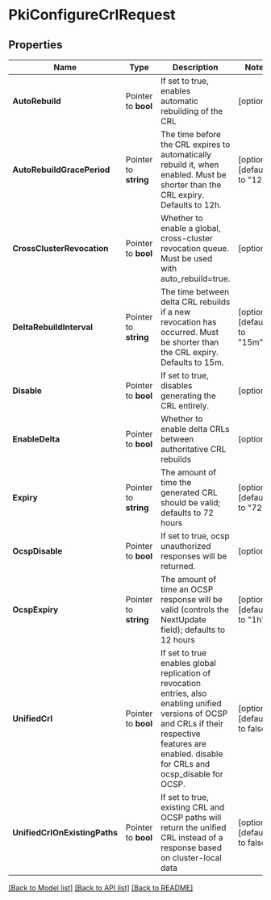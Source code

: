 # PkiConfigureCrlRequest


## Properties

Name | Type | Description | Notes
------------ | ------------- | ------------- | -------------
**AutoRebuild** | Pointer to **bool** | If set to true, enables automatic rebuilding of the CRL | [optional] 
**AutoRebuildGracePeriod** | Pointer to **string** | The time before the CRL expires to automatically rebuild it, when enabled. Must be shorter than the CRL expiry. Defaults to 12h. | [optional] [default to "12h"]
**CrossClusterRevocation** | Pointer to **bool** | Whether to enable a global, cross-cluster revocation queue. Must be used with auto_rebuild&#x3D;true. | [optional] 
**DeltaRebuildInterval** | Pointer to **string** | The time between delta CRL rebuilds if a new revocation has occurred. Must be shorter than the CRL expiry. Defaults to 15m. | [optional] [default to "15m"]
**Disable** | Pointer to **bool** | If set to true, disables generating the CRL entirely. | [optional] 
**EnableDelta** | Pointer to **bool** | Whether to enable delta CRLs between authoritative CRL rebuilds | [optional] 
**Expiry** | Pointer to **string** | The amount of time the generated CRL should be valid; defaults to 72 hours | [optional] [default to "72h"]
**OcspDisable** | Pointer to **bool** | If set to true, ocsp unauthorized responses will be returned. | [optional] 
**OcspExpiry** | Pointer to **string** | The amount of time an OCSP response will be valid (controls the NextUpdate field); defaults to 12 hours | [optional] [default to "1h"]
**UnifiedCrl** | Pointer to **bool** | If set to true enables global replication of revocation entries, also enabling unified versions of OCSP and CRLs if their respective features are enabled. disable for CRLs and ocsp_disable for OCSP. | [optional] [default to false]
**UnifiedCrlOnExistingPaths** | Pointer to **bool** | If set to true, existing CRL and OCSP paths will return the unified CRL instead of a response based on cluster-local data | [optional] [default to false]





[[Back to Model list]](../README.md#documentation-for-models) [[Back to API list]](../README.md#documentation-for-api-endpoints) [[Back to README]](../README.md)


